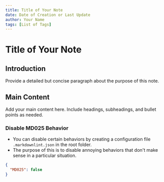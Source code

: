```yaml
---
title: Title of Your Note
date: Date of Creation or Last Update
author: Your Name
tags: [List of Tags]
---
```


# Title of Your Note

## Introduction

Provide a detailed but concise paragraph about the purpose of this note.

## Main Content

Add your main content here. Include headings, subheadings, and bullet points as needed.

### Disable MD025 Behavior

- You can disable certain behaviors by creating a configuration file `.markdownlint.json` in the root folder.
- The purpose of this is to disable annoying behaviors that don't make sense in a particular situation.

```json
{
  "MD025": false
}
